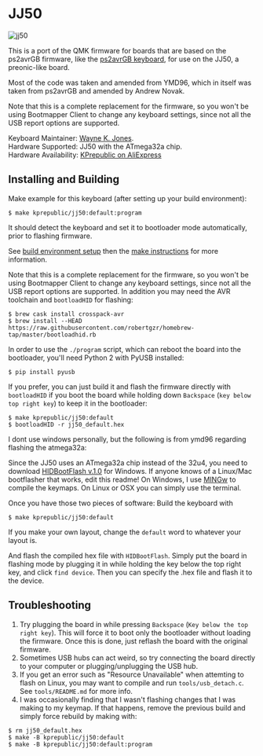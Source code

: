 # JJ50

![jj50](https://cdn.shopify.com/s/files/1/2711/4238/products/HTB1xlBMksLJ8KJjy0Fnq6AFDpXar_1024x1024.jpg?v=1515585489)

This is a port of the QMK firmware for boards that are based on the
ps2avrGB firmware, like the [ps2avrGB keyboard](https://www.keyclack.com/product/gb-ps2avrgb/), for use on the JJ50, a preonic-like board.

Most of the code was taken and amended from YMD96, which in itself was taken from ps2avrGB and amended by Andrew Novak.

Note that this is a complete replacement for the firmware, so you won't be
using Bootmapper Client to change any keyboard settings, since not all the
USB report options are supported.  

Keyboard Maintainer: [Wayne K. Jones](github.com/WarmCatUK).  
Hardware Supported: JJ50 with the ATmega32a chip.  
Hardware Availability: [KPrepublic on AliExpress](https://www.aliexpress.com/item/jj50-v1-0-Custom-Mechanical-Keyboard-50-PCB-programmed-50-preonic-layouts-bface-firmware-with-rgb/32848915277.html)


## Installing and Building

Make example for this keyboard (after setting up your build environment):

```
$ make kprepublic/jj50:default:program
```
It should detect the keyboard and set it to bootloader mode automatically, prior to flashing firmware.

See [build environment setup](https://docs.qmk.fm/#/getting_started_build_tools) then the [make instructions](https://docs.qmk.fm/#/getting_started_make_guide) for more information.

Note that this is a complete replacement for the firmware, so you won't be
using Bootmapper Client to change any keyboard settings, since not all the
USB report options are supported.
In addition you may need the AVR toolchain and `bootloadHID` for flashing:

```
$ brew cask install crosspack-avr
$ brew install --HEAD https://raw.githubusercontent.com/robertgzr/homebrew-tap/master/bootloadhid.rb
```

In order to use the `./program` script, which can reboot the board into
the bootloader, you'll need Python 2 with PyUSB installed:

```
$ pip install pyusb
```

If you prefer, you can just build it and flash the firmware directly with
`bootloadHID` if you boot the board while holding down `Backspace` (`key below top right key`) to keep it
in the bootloader:

```
$ make kprepublic/jj50:default
$ bootloadHID -r jj50_default.hex
```
I dont use windows personally, but the following is from ymd96 regarding flashing the atmega32a:

Since the JJ50 uses an ATmega32a chip instead of the 32u4, you need to download [HIDBootFlash v.1.0](http://vusb.wikidot.com/project:hidbootflash) for Windows. If anyone knows of a Linux/Mac bootflasher that works, edit this readme!
On Windows, I use [MINGw](http://www.mingw.org/) to compile the keymaps. On Linux or OSX you can simply use the terminal.

Once you have those two pieces of software:
Build the keyboard with  
```
$ make kprepublic/jj50:default
```  
If you make your own layout, change the `default` word to whatever your layout is.  

And flash the compiled hex file with `HIDBootFlash`. Simply put the board in flashing mode by plugging it in while holding the key below the top right key, and click `find device`. Then you can specify the .hex file and flash it to the device.


## Troubleshooting

1. Try plugging the board in while pressing `Backspace` (`Key below the top right key`). This will force it to boot only the bootloader without loading the firmware. Once this is done, just reflash the board with the original firmware.
2. Sometimes USB hubs can act weird, so try connecting the board directly to your computer or plugging/unplugging the USB hub.
3. If you get an error such as "Resource Unavailable" when attemting to flash on Linux, you may want to compile and run `tools/usb_detach.c`. See `tools/README.md` for more info.
4. I was occasionally finding that I wasn't flashing changes that I was making to my keymap. If that happens, remove the previous build and simply force rebuild by making with:
```
$ rm jj50_default.hex
$ make -B kprepublic/jj50:default
$ make -B kprepublic/jj50:default:program
```



